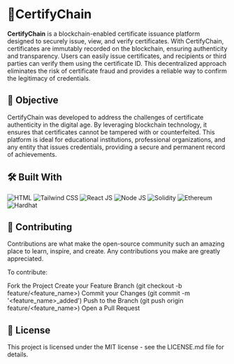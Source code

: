 # 🏅CertifyChain

**CertifyChain** is a blockchain-enabled certificate issuance platform designed to securely issue, view, and verify certificates. With CertifyChain, certificates are immutably recorded on the blockchain, ensuring authenticity and transparency. Users can easily issue certificates, and recipients or third parties can verify them using the certificate ID. This decentralized approach eliminates the risk of certificate fraud and provides a reliable way to confirm the legitimacy of credentials.

## 🎯 Objective

CertifyChain was developed to address the challenges of certificate authenticity in the digital age. By leveraging blockchain technology, it ensures that certificates cannot be tampered with or counterfeited. This platform is ideal for educational institutions, professional organizations, and any entity that issues credentials, providing a secure and permanent record of achievements.

## 🛠️ Built With

![HTML](https://img.shields.io/badge/HTML-000000?style=flat&logo=html5&logoColor=E34F26&logoWidth=40)
![Tailwind CSS](https://img.shields.io/badge/Tailwind%20CSS-38B2AC?style=flat&logo=tailwindcss&logoColor=white&logoWidth=40)
![React JS](https://img.shields.io/badge/React-61DAFB?style=flat&logo=react&logoColor=black&logoWidth=40)
![Node JS](https://img.shields.io/badge/Node.js-339933?style=flat&logo=nodedotjs&logoColor=white&logoWidth=40)
![Solidity](https://img.shields.io/badge/Solidity-363636?style=flat&logo=solidity&logoColor=white&logoWidth=40)
![Ethereum](https://img.shields.io/badge/Ethereum-3C3C3D?style=flat&logo=ethereum&logoColor=white&logoWidth=40)
![Hardhat](https://img.shields.io/badge/Hardhat-ff6c37?style=flat&logo=hardhat&logoColor=white&logoWidth=40)




## 🤝 Contributing
Contributions are what make the open-source community such an amazing place to learn, inspire, and create. Any contributions you make are greatly appreciated.

To contribute:

Fork the Project
Create your Feature Branch (git checkout -b feature/<feature_name>)
Commit your Changes (git commit -m '<feature_name>_added')
Push to the Branch (git push origin feature/<feature_name>)
Open a Pull Request

## 📄 License
This project is licensed under the MIT license - see the LICENSE.md file for details.

